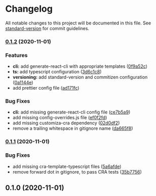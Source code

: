 # Changelog
All notable changes to this project will be documented in this file. See [standard-version](https://github.com/conventional-changelog/standard-version) for commit guidelines.
### [0.1.2](https://gitlab.com/kozlovvski/cra-template-foolproof/compare/v0.1.1...v0.1.2) (2020-11-01)
### Features
* **cli:** add generate-react-cli with appropriate templates ([0f9a52c](https://gitlab.com/kozlovvski/cra-template-foolproof/commit/0f9a52c86f6f42139a759bf0d88943876dc6a94d))
* **ts:** add typescript configuration ([3d6c1c8](https://gitlab.com/kozlovvski/cra-template-foolproof/commit/3d6c1c80a7de74700497ef436e8e6ecbee4c991d))
* **versioning:** add standard-version and commitizen configuration ([0a1144e](https://gitlab.com/kozlovvski/cra-template-foolproof/commit/0a1144e666e8a3a8d3aaaaa6a771910e8afb186e))
* add prettier config file ([ad171fc](https://gitlab.com/kozlovvski/cra-template-foolproof/commit/ad171fcb6e906b90f4f96df6a7de80a58d90ef67))
### Bug Fixes
* **cli:** add missing generate-react-cli config file ([ce7b5a9](https://gitlab.com/kozlovvski/cra-template-foolproof/commit/ce7b5a9bdcaced557ac1d38ef8efa04f1a43356f))
* add missing config-overrides.js file ([ef0f2fd](https://gitlab.com/kozlovvski/cra-template-foolproof/commit/ef0f2fddd8a07ed4559ef0973cd796604c43b439))
* add missing customiza-cra dependency ([02d0df2](https://gitlab.com/kozlovvski/cra-template-foolproof/commit/02d0df2a7869d0101a469a7a5f3ffb982e937c3b))
* remove a trailing whitespace in gitignore name ([da665f8](https://gitlab.com/kozlovvski/cra-template-foolproof/commit/da665f8b780cdcdfaf9bdc168c9799e065bcc4b1))
### [0.1.1](https://gitlab.com/kozlovvski/cra-template-foolproof/compare/v0.1.0...v0.1.1) (2020-11-01)
### Bug Fixes
* add missing cra-template-typescript files ([5a6afde](https://gitlab.com/kozlovvski/cra-template-foolproof/commit/5a6afde4ad0a720f583953c2236b90779bd733d0))
* remove forward dot in gitignore, to pass CRA tests ([35b7756](https://gitlab.com/kozlovvski/cra-template-foolproof/commit/35b7756e2dffda7b5e4b8fd694320cbd5a2c2455))
## 0.1.0 (2020-11-01)
